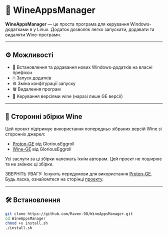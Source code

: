 # 🍷 WineAppsManager

**WineAppsManager** — це проста програма для керування Windows-додатками в у Linux. Додаток дозволяє легко запускати, додавати та видаляти Wine-програми.

---

## ⚙️ Можливості

- 📂  Встановлення та додавання нових Windows-додатків на власні префікси
- 🖱 Запуск додатків
- ⚙️ Зміна конфігурації запуску
- 🗑 Видалення програм
- 🍷 Керування версіями wine (наразі лише GE версії)

---

## 🍷 Сторонні збірки Wine

Цей проєкт підтримує використання попередньо зібраних версій Wine зі сторонніх джерел:

- [Proton-GE](https://github.com/GloriousEggroll/proton-ge-custom) від GloriousEggroll
- [Wine-GE](https://github.com/GloriousEggroll/wine-ge-custom) від GloriousEggroll

Усі заслуги за ці збірки належать їхнім авторам. Цей проєкт не поширює та не змінює ці збірки.

ЗВЕРНІТЬ УВАГУ: Існують передумови для використання [Proton-GE](https://github.com/GloriousEggroll/proton-ge-custom). Будь ласка, ознайомтеся на сторінці [проекту](https://github.com/GloriousEggroll/proton-ge-custom/blob/master/README.md#installation).

---

## 🛠 Встановлення

```bash
git clone https://github.com/Raven-98/WineAppsMаnаger.git
cd WineAppsManager
chmod +x install.sh
./install.sh
```
